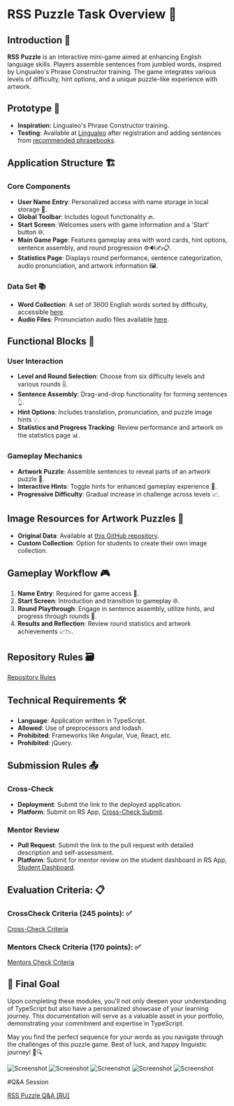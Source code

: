 # RSS Puzzle Task Overview 🧩

## Introduction 🌟

**RSS Puzzle** is an interactive mini-game aimed at enhancing English language skills. Players assemble sentences from jumbled words, inspired by Lingualeo's Phrase Constructor training. The game integrates various levels of difficulty, hint options, and a unique puzzle-like experience with artwork.

## Prototype 🚀

- **Inspiration**: Lingualeo's Phrase Constructor training.
- **Testing**: Available at [Lingualeo](https://lingualeo.com/ru/training/phrasePuzzle) after registration and adding sentences from [recommended phrasebooks](https://lingualeo.com/ru/dictionary/sets-recommended-phrasebooks).

## Application Structure 🏗️

### Core Components

- **User Name Entry**: Personalized access with name storage in local storage 📝.
- **Global Toolbar**: Includes logout functionality 🔙.
- **Start Screen**: Welcomes users with game information and a 'Start' button 🌐.
- **Main Game Page**: Features gameplay area with word cards, hint options, sentence assembly, and round progression ⚙️🔊✍️📋.
- **Statistics Page**: Displays round performance, sentence categorization, audio pronunciation, and artwork information 🖼️.

### Data Set 📚

- **Word Collection**: A set of 3600 English words sorted by difficulty, accessible [here](https://github.com/rolling-scopes-school/rss-puzzle-data/tree/main/data).
- **Audio Files**: Pronunciation audio files available [here](https://github.com/rolling-scopes-school/rss-puzzle-data/tree/main/files).

## Functional Blocks 🧱

### User Interaction

- **Level and Round Selection**: Choose from six difficulty levels and various rounds 🎚️.
- **Sentence Assembly**: Drag-and-drop functionality for forming sentences 👆.
- **Hint Options**: Includes translation, pronunciation, and puzzle image hints 💡.
- **Statistics and Progress Tracking**: Review performance and artwork on the statistics page 📊.

### Gameplay Mechanics

- **Artwork Puzzle**: Assemble sentences to reveal parts of an artwork puzzle 🧩.
- **Interactive Hints**: Toggle hints for enhanced gameplay experience 🔄.
- **Progressive Difficulty**: Gradual increase in challenge across levels 📈.

## Image Resources for Artwork Puzzles 🌠

- **Original Data**: Available at [this GitHub repository](https://github.com/rolling-scopes-school/rss-puzzle-data/tree/main/images).
- **Custom Collection**: Option for students to create their own image collection.

## Gameplay Workflow 🎮

1. **Name Entry**: Required for game access 🚪.
2. **Start Screen**: Introduction and transition to gameplay 🌐.
3. **Round Playthrough**: Engage in sentence assembly, utilize hints, and progress through rounds 🔁.
4. **Results and Reflection**: Review round statistics and artwork achievements 📈📉.

## Repository Rules 🗃️

[Repository Rules](./RepositoryRules.md)

## Technical Requirements 🛠️

- **Language**: Application written in TypeScript.
- **Allowed**: Use of preprocessors and lodash.
- **Prohibited**: Frameworks like Angular, Vue, React, etc.
- **Prohibited**: jQuery.

## Submission Rules 📤

### Cross-Check

- **Deployment**: Submit the link to the deployed application.
- **Platform**: Submit on RS App, [Cross-Check Submit](https://app.rs.school/course/student/cross-check-submit?course=js-fe-2023Q4).

### Mentor Review

- **Pull Request**: Submit the link to the pull request with detailed description and self-assessment.
- **Platform**: Submit for mentor review on the student dashboard in RS App, [Student Dashboard](https://app.rs.school/course/student/dashboard?course=js-fe-2023Q4).

## Evaluation Criteria: 📋

### CrossCheck Criteria (245 points): ✅

[Cross-Check Criteria](./CrossCheckCriteria.md)

### Mentors Check Criteria (170 points): ✅

[Mentors Check Criteria](./MentorsCheckCriteria.md)

## 🌟 Final Goal

Upon completing these modules, you'll not only deepen your understanding of TypeScript but also have a personalized showcase of your learning journey. This documentation will serve as a valuable asset in your portfolio, demonstrating your commitment and expertise in TypeScript.

May you find the perfect sequence for your words as you navigate through the challenges of this puzzle game. Best of luck, and happy linguistic journey! 🎉🔍

![Screenshot](./images/puzzle.png)
![Screenshot](./images/puzzle1.png)
![Screenshot](./images/puzzle2.png)
![Screenshot](./images/puzzle3.png)
![Screenshot](./images/puzzle4.png)

#Q&A Session

[RSS Puzzle Q&A [RU]](https://youtu.be/81om13PW1h0)
